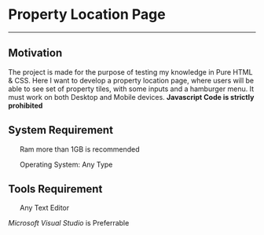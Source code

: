 # Property Location Page
<hr/>
<h2>Motivation</h2>
The project is made for the purpose of testing my knowledge in Pure HTML & CSS. Here I want to develop a property location page, where users will be able to see set of property tiles, with some inputs and a hamburger menu. It must work on both Desktop and Mobile devices. 
<b>Javascript Code is strictly prohibited</b>
<h2>System Requirement</h2>
<ul>Ram more than 1GB is recommended</ul>
<ul>Operating System: Any Type</ul>
<h2>Tools Requirement</h2> 
<ul>Any Text Editor</ul>
<i>Microsoft Visual Studio</i> is Preferrable
